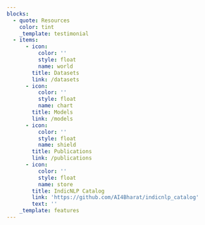 ```yaml
---
blocks:
  - quote: Resources
    color: tint
    _template: testimonial
  - items:
      - icon:
          color: ''
          style: float
          name: world
        title: Datasets
        link: /datasets
      - icon:
          color: ''
          style: float
          name: chart
        title: Models
        link: /models
      - icon:
          color: ''
          style: float
          name: shield
        title: Publications
        link: /publications
      - icon:
          color: ''
          style: float
          name: store
        title: IndicNLP Catalog
        link: 'https://github.com/AI4Bharat/indicnlp_catalog'
        text: ''
    _template: features
---
```


